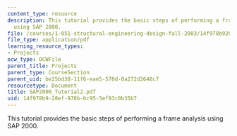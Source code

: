 ```yaml
---
content_type: resource
description: This tutorial provides the basic steps of performing a frame analysis
  using SAP 2000.
file: /courses/1-051-structural-engineering-design-fall-2003/14f978b928ef978bbc955ef93c0b35b7_SAP2000_Tutorial2.pdf
file_type: application/pdf
learning_resource_types:
- Projects
ocw_type: OCWFile
parent_title: Projects
parent_type: CourseSection
parent_uid: be25bd38-11f6-eae5-570d-0a272d2648c7
resourcetype: Document
title: SAP2000_Tutorial2.pdf
uid: 14f978b9-28ef-978b-bc95-5ef93c0b35b7
---
```

This tutorial provides the basic steps of performing a frame analysis using SAP 2000.

